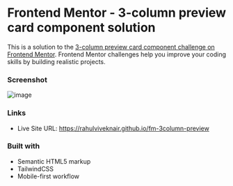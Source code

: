 # Frontend Mentor - 3-column preview card component solution

This is a solution to the [3-column preview card component challenge on Frontend Mentor](https://www.frontendmentor.io/challenges/3column-preview-card-component-pH92eAR2-). Frontend Mentor challenges help you improve your coding skills by building realistic projects. 

### Screenshot
![image](https://user-images.githubusercontent.com/68507071/216775670-97115661-5c55-41d8-8a50-61ec9ae6d455.png)



### Links

- Live Site URL: https://rahulviveknair.github.io/fm-3column-preview

### Built with

- Semantic HTML5 markup
- TailwindCSS
- Mobile-first workflow


